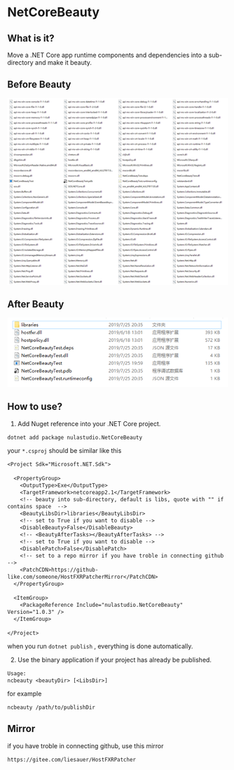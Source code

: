 # NetCoreBeauty

## What is it?
Move a .NET Core app runtime components and dependencies into a sub-directory and make it beauty.

## Before Beauty
![before_beauty](before_beauty.png)

## After Beauty
![after_beauty](after_beauty.png)

## How to use?
1. Add Nuget reference into your .NET Core project.
```
dotnet add package nulastudio.NetCoreBeauty
```
your `*.csproj` should be similar like this
```
<Project Sdk="Microsoft.NET.Sdk">

  <PropertyGroup>
    <OutputType>Exe</OutputType>
    <TargetFramework>netcoreapp2.1</TargetFramework>
    <!-- beauty into sub-directory, default is libs, quote with "" if contains space  -->
    <BeautyLibsDir>libraries</BeautyLibsDir>
    <!-- set to True if you want to disable -->
    <DisableBeauty>False</DisableBeauty>
    <!-- <BeautyAfterTasks></BeautyAfterTasks> -->
    <!-- set to True if you want to disable -->
    <DisablePatch>False</DisablePatch>
    <!-- set to a repo mirror if you have troble in connecting github -->
    <PatchCDN>https://github-like.com/someone/HostFXRPatcherMirror</PatchCDN>
  </PropertyGroup>

  <ItemGroup>
    <PackageReference Include="nulastudio.NetCoreBeauty" Version="1.0.3" />
  </ItemGroup>

</Project>
```
when you run `dotnet publish` , everything is done automatically.

2. Use the binary application if your project has already be published.
```
Usage:
ncbeauty <beautyDir> [<LibsDir>]
```
for example
```
ncbeauty /path/to/publishDir
```

## Mirror
if you have troble in connecting github, use this mirror
```
https://gitee.com/liesauer/HostFXRPatcher
```
